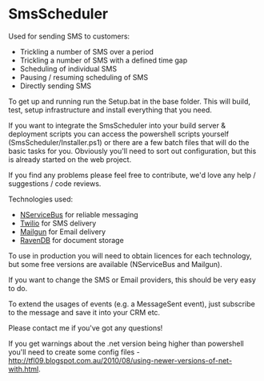 SmsScheduler
============

Used for sending SMS to customers:

* Trickling a number of SMS over a period
* Trickling a number of SMS with a defined time gap
* Scheduling of individual SMS
* Pausing / resuming scheduling of SMS
* Directly sending SMS

To get up and running run the Setup.bat in the base folder. This will build, test, setup infrastructure and install everything that you need. 

If you want to integrate the SmsScheduler into your build server & deployment scripts you can access the powershell scripts
yourself (SmsScheduler/Installer.ps1) or there are a few batch files that will do the basic tasks for you. Obviously you'll need to sort out 
configuration, but this is already started on the web project.

If you find any problems please feel free to contribute, we'd love any help / suggestions / code reviews.

Technologies used:
* [NServiceBus](http://www.nservicebus.com) for reliable messaging
* [Twilio](http://www.twilio.com) for SMS delivery
* [Mailgun](http://www.mailgun.com) for Email delivery
* [RavenDB](http://www.ravendb.com) for document storage

To use in production you will need to obtain licences for each technology, but some free versions are available (NServiceBus and Mailgun).

If you want to change the SMS or Email providers, this should be very easy to do.

To extend the usages of events (e.g. a MessageSent event), just subscribe to the message and save it into your CRM etc.

Please contact me if you've got any questions!

If you get warnings about the .net version being higher than powershell you'll need to create some config files - http://tfl09.blogspot.com.au/2010/08/using-newer-versions-of-net-with.html.
